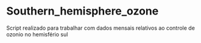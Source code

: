 # Southern_hemisphere_ozone
Script realizado para trabalhar com dados mensais relativos ao controle de ozonio no hemisfério sul
